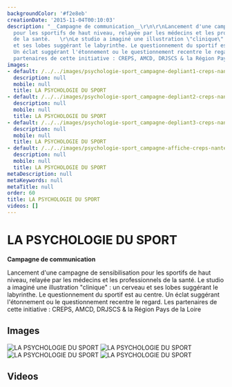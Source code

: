```yaml
---
backgroundColor: '#f2e8eb'
creationDate: '2015-11-04T00:10:03'
description: "__Campagne de communication__\r\n\r\nLancement d'une campagne de sensibilisation
  pour les sportifs de haut niveau, relayée par les médecins et les professionnels
  de la santé.   \r\nLe studio a imaginé une illustration \"clinique\" : un cerveau
  et ses lobes suggérant le labyrinthe. Le questionnement du sportif est au centre.
  Un éclat suggérant l'étonnement ou le questionnement recentre le regard.   \r\nLes
  partenaires de cette initiative : CREPS, AMCD, DRJSCS & la Région Pays de la Loire"
images:
- default: /../../images/psychologie-sport_campagne-depliant1-creps-nantes.jpg
  description: null
  mobile: null
  title: LA PSYCHOLOGIE DU SPORT
- default: /../../images/psychologie-sport_campagne-depliant2-creps-nantes.jpg
  description: null
  mobile: null
  title: LA PSYCHOLOGIE DU SPORT
- default: /../../images/psychologie-sport_campagne-depliant3-creps-nantes.jpg
  description: null
  mobile: null
  title: LA PSYCHOLOGIE DU SPORT
- default: /../../images/psychologie-sport_campagne-affiche-creps-nantes.jpg
  description: null
  mobile: null
  title: LA PSYCHOLOGIE DU SPORT
metaDescription: null
metaKeywords: null
metaTitle: null
order: 60
title: LA PSYCHOLOGIE DU SPORT
videos: []
---
```


# LA PSYCHOLOGIE DU SPORT

__Campagne de communication__

Lancement d'une campagne de sensibilisation pour les sportifs de haut niveau, relayée par les médecins et les professionnels de la santé.
Le studio a imaginé une illustration "clinique" : un cerveau et ses lobes suggérant le labyrinthe. Le questionnement du sportif est au centre. Un éclat suggérant l'étonnement ou le questionnement recentre le regard.
Les partenaires de cette initiative : CREPS, AMCD, DRJSCS & la Région Pays de la Loire

## Images

![LA PSYCHOLOGIE DU SPORT](/../../images/psychologie-sport_campagne-depliant1-creps-nantes.jpg)
![LA PSYCHOLOGIE DU SPORT](/../../images/psychologie-sport_campagne-depliant2-creps-nantes.jpg)
![LA PSYCHOLOGIE DU SPORT](/../../images/psychologie-sport_campagne-depliant3-creps-nantes.jpg)
![LA PSYCHOLOGIE DU SPORT](/../../images/psychologie-sport_campagne-affiche-creps-nantes.jpg)

## Videos
